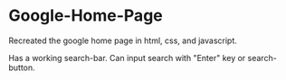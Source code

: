 # Google-Home-Page
Recreated the google home page in html, css, and javascript.

Has a working search-bar. Can input search with "Enter" key or search-button.
